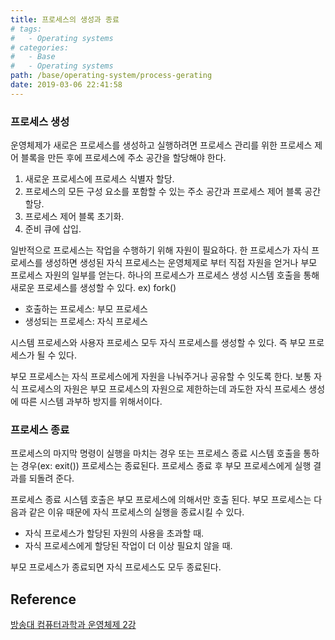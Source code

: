 ```yaml
---
title: 프로세스의 생성과 종료
# tags:
#   - Operating systems
# categories:
#   - Base
#   - Operating systems
path: /base/operating-system/process-gerating
date: 2019-03-06 22:41:58
---
```


### 프로세스 생성

운영체제가 새로은 프로세스를 생성하고 실행하려면 프로세스 관리를 위한 프로세스 제어 블록을 만든 후에 프로세스에 주소 공간을 할당해야 한다.

1. 새로운 프로세스에 프로세스 식별자 할당.
2. 프로세스의 모든 구성 요소를 포함할 수 있는 주소 공간과 프로세스 제어 블록 공간 할당.
3. 프로세스 제어 블록 초기화.
4. 준비 큐에 삽입.

일반적으로 프로세스는 작업을 수행하기 위해 자원이 필요하다. 한 프로세스가 자식 프로세스를 생성하면 생성된 자식 프로세스는 운영체제로 부터 직접 자원을 얻거나 부모 프로세스 자원의 일부를 얻는다. 하나의 프로세스가 프로세스 생성 시스템 호출을 통해 새로운 프로세스를 생성할 수 있다. ex) fork()

- 호출하는 프로세스: 부모 프로세스
- 생성되는 프로세스: 자식 프로세스

시스템 프로세스와 사용자 프로세스 모두 자식 프로세스를 생성할 수 있다. 즉 부모 프로세스가 될 수 있다.

부모 프로세스는 자식 프로세스에게 자원을 나눠주거나 공유할 수 잇도록 한다. 보통 자식 프로세스의 자원은 부모 프로세스의 자원으로 제한하는데 과도한 자식 프로세스 생성에 따른 시스템 과부하 방지를 위해서이다.

### 프로세스 종료

프로세스의 마지막 명령이 실행을 마치는 경우 또는 프로세스 종료 시스템 호출을 통하는 경우(ex: exit()) 프로세스는 종료된다. 프로세스 종료 후 부모 프로세스에게 실행 결과를 되돌려 준다.

프로세스 종료 시스템 호출은 부모 프로세스에 의해서만 호출 된다. 부모 프로세스는 다음과 같은 이유 때문에 자식 프로세스의 실행을 종료시킬 수 있다.

- 자식 프로세스가 할당된 자원의 사용을 초과할 때.
- 자식 프로세스에게 할당된 작업이 더 이상 필요치 않을 때.

부모 프로세스가 종료되면 자식 프로세스도 모두 종료된다.

## Reference

[방송대 컴퓨터과학과 운영체제 2강](http://press.knou.ac.kr/goods/textBookView.do?condCmdtCode=9788920017322&condLscValue=001&condYr=&condSmst=)
